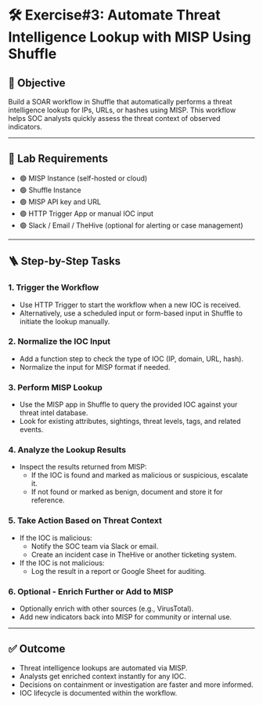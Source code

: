 # 🛠️ Exercise#3: Automate Threat Intelligence Lookup with MISP Using Shuffle

## 🎯 Objective
Build a SOAR workflow in Shuffle that automatically performs a threat intelligence lookup for IPs, URLs, or hashes using MISP. This workflow helps SOC analysts quickly assess the threat context of observed indicators.

---

## 🔧 Lab Requirements

- 🟢 MISP Instance (self-hosted or cloud)
- 🟢 Shuffle Instance
- 🟢 MISP API key and URL
- 🟢 HTTP Trigger App or manual IOC input
- 🟢 Slack / Email / TheHive (optional for alerting or case management)

---

## 🪜 Step-by-Step Tasks

### 1. Trigger the Workflow
- Use HTTP Trigger to start the workflow when a new IOC is received.
- Alternatively, use a scheduled input or form-based input in Shuffle to initiate the lookup manually.

### 2. Normalize the IOC Input
- Add a function step to check the type of IOC (IP, domain, URL, hash).
- Normalize the input for MISP format if needed.

### 3. Perform MISP Lookup
- Use the MISP app in Shuffle to query the provided IOC against your threat intel database.
- Look for existing attributes, sightings, threat levels, tags, and related events.

### 4. Analyze the Lookup Results
- Inspect the results returned from MISP:
  - If the IOC is found and marked as malicious or suspicious, escalate it.
  - If not found or marked as benign, document and store it for reference.

### 5. Take Action Based on Threat Context
- If the IOC is malicious:
  - Notify the SOC team via Slack or email.
  - Create an incident case in TheHive or another ticketing system.
- If the IOC is not malicious:
  - Log the result in a report or Google Sheet for auditing.

### 6. Optional - Enrich Further or Add to MISP
- Optionally enrich with other sources (e.g., VirusTotal).
- Add new indicators back into MISP for community or internal use.

---

## ✅ Outcome

- Threat intelligence lookups are automated via MISP.
- Analysts get enriched context instantly for any IOC.
- Decisions on containment or investigation are faster and more informed.
- IOC lifecycle is documented within the workflow.

